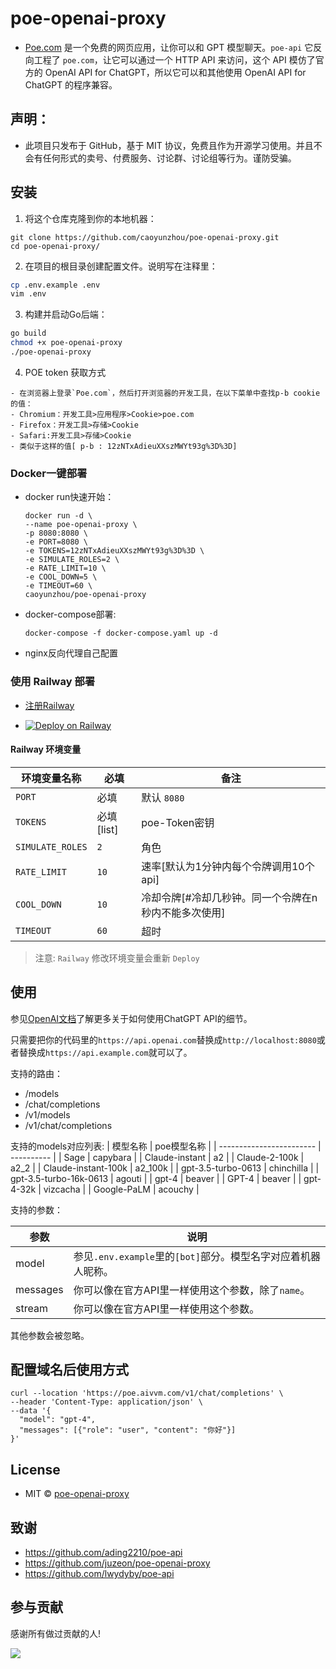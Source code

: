 # poe-openai-proxy

- [Poe.com](https://poe.com/) 是一个免费的网页应用，让你可以和 GPT 模型聊天。`poe-api` 它反向工程了 `poe.com`，让它可以通过一个 HTTP API 来访问，这个 API 模仿了官方的 OpenAI API for ChatGPT，所以它可以和其他使用 OpenAI API for ChatGPT 的程序兼容。

## 声明：

- 此项目只发布于 GitHub，基于 MIT 协议，免费且作为开源学习使用。并且不会有任何形式的卖号、付费服务、讨论群、讨论组等行为。谨防受骗。


## 安装

1. 将这个仓库克隆到你的本地机器：

```
git clone https://github.com/caoyunzhou/poe-openai-proxy.git
cd poe-openai-proxy/
```

2. 在项目的根目录创建配置文件。说明写在注释里：

```bash
cp .env.example .env
vim .env
```

3. 构建并启动Go后端：

```bash
go build
chmod +x poe-openai-proxy
./poe-openai-proxy
```

4. POE token 获取方式
```
- 在浏览器上登录`Poe.com`，然后打开浏览器的开发工具，在以下菜单中查找p-b cookie的值：
- Chromium：开发工具>应用程序>Cookie>poe.com
- Firefox：开发工具>存储>Cookie
- Safari:开发工具>存储>Cookie
- 类似于这样的值[ p-b : 12zNTxAdieuXXszMWYt93g%3D%3D]
```

### Docker一键部署

- docker run快速开始：
  ```
  docker run -d \
  --name poe-openai-proxy \
  -p 8080:8080 \
  -e PORT=8080 \
  -e TOKENS=12zNTxAdieuXXszMWYt93g%3D%3D \
  -e SIMULATE_ROLES=2 \
  -e RATE_LIMIT=10 \
  -e COOL_DOWN=5 \
  -e TIMEOUT=60 \
  caoyunzhou/poe-openai-proxy

  ```


- docker-compose部署:
  ```
  docker-compose -f docker-compose.yaml up -d
  ```

- nginx反向代理自己配置


###  使用 Railway 部署

- [注册Railway](https://railway.app?referralCode=CG56Re)

- [![Deploy on Railway](https://railway.app/button.svg)](https://railway.app/new/template/nFaU1x)

#### Railway 环境变量

| 环境变量名称          | 必填                   | 备注                                                                                               |
| --------------------- | ---------------------- | -------------------------------------------------------------------------------------------------- |
| `PORT`                | 必填                   | 默认 `8080`
| `TOKENS`          | 必填[list]                   | poe-Token密钥                                        |
| `SIMULATE_ROLES`          | `2`                   | 角色                                                                       |
| `RATE_LIMIT`      | `10` |     速率[默认为1分钟内每个令牌调用10个api]    |
| `COOL_DOWN` |   `10`     | 冷却令牌[#冷却几秒钟。同一个令牌在n秒内不能多次使用] |
| `TIMEOUT`   | `60` |  超时  |

> 注意: `Railway` 修改环境变量会重新 `Deploy`

## 使用

参见[OpenAI文档](https://platform.openai.com/docs/api-reference/chat/create)了解更多关于如何使用ChatGPT API的细节。

只需要把你的代码里的`https://api.openai.com`替换成`http://localhost:8080`或者替换成`https://api.example.com`就可以了。

支持的路由：

- /models
- /chat/completions
- /v1/models
- /v1/chat/completions

支持的models对应列表:
| 模型名称                     | poe模型名称   |
| ------------------------ | ---------- |
| Sage                     | capybara   |
| Claude-instant           | a2         |
| Claude-2-100k            | a2_2       |
| Claude-instant-100k      | a2_100k    |
| gpt-3.5-turbo-0613       | chinchilla |
| gpt-3.5-turbo-16k-0613   | agouti     |
| gpt-4                    | beaver     |
| GPT-4                    | beaver     |
| gpt-4-32k                | vizcacha   |
| Google-PaLM              | acouchy    |

支持的参数：

| 参数     | 说明                                                         |
| -------- | ------------------------------------------------------------ |
| model    | 参见`.env.example`里的`[bot]`部分。模型名字对应着机器人昵称。 |
| messages | 你可以像在官方API里一样使用这个参数，除了`name`。            |
| stream   | 你可以像在官方API里一样使用这个参数。                               |

其他参数会被忽略。

## 配置域名后使用方式
```
curl --location 'https://poe.aivvm.com/v1/chat/completions' \
--header 'Content-Type: application/json' \
--data '{
  "model": "gpt-4",
  "messages": [{"role": "user", "content": "你好"}]
}'
```


## License
- MIT © [poe-openai-proxy](./license)

## 致谢

- <https://github.com/ading2210/poe-api>
- <https://github.com/juzeon/poe-openai-proxy>
- <https://github.com/lwydyby/poe-api>

## 参与贡献

感谢所有做过贡献的人!

<a href="https://github.com/caoyunzhou/poe-openai-proxy/graphs/contributors">
  <img src="https://contrib.rocks/image?repo=caoyunzhou/poe-openai-proxy" />
</a>